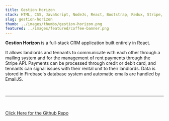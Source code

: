 ```yaml
---
title: Gestion Horizon
stack: HTML, CSS, JavaScript, NodeJs, React, Bootstrap, Redux, Stripe, Express, EmailJS
slug: gestion-horizon
thumb: ../images/thumbs/gestion-horizon.png
featured: ../images/featured/coffee-banner.png
---
```


**Gestion Horizon** is a full-stack CRM application built entirely in React.

It allows landlords and tennants to communicate with each other through a mailing system and for the management of rent payments through the Stripe API. Payments can be processed through credit or debit card, and tennants can signal issues with their rental unit to their landlords. Data is stored in Firebase's database system and automatic emails are handled by EmailJS.

<br />

---

<br />

[Click Here for the Github Repo](https://github.com/matthieufernandez/gestion-horizon)

